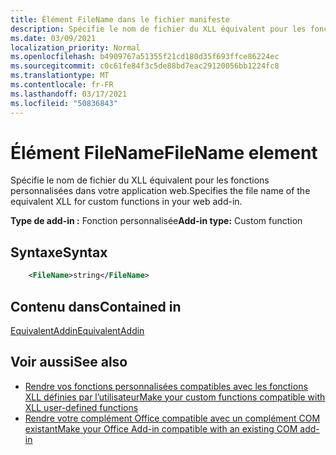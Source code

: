 ```yaml
---
title: Élément FileName dans le fichier manifeste
description: Spécifie le nom de fichier du XLL équivalent pour les fonctions personnalisées dans votre application web.
ms.date: 03/09/2021
localization_priority: Normal
ms.openlocfilehash: b4909767a51355f21cd180d35f693ffce86224ec
ms.sourcegitcommit: c0c61fe84f3c5de88bd7eac29120056bb1224fc8
ms.translationtype: MT
ms.contentlocale: fr-FR
ms.lasthandoff: 03/17/2021
ms.locfileid: "50836843"
---
```

# <a name="filename-element"></a><span data-ttu-id="27536-103">Élément FileName</span><span class="sxs-lookup"><span data-stu-id="27536-103">FileName element</span></span>

<span data-ttu-id="27536-104">Spécifie le nom de fichier du XLL équivalent pour les fonctions personnalisées dans votre application web.</span><span class="sxs-lookup"><span data-stu-id="27536-104">Specifies the file name of the equivalent XLL for custom functions in your web add-in.</span></span>

<span data-ttu-id="27536-105">**Type de add-in :** Fonction personnalisée</span><span class="sxs-lookup"><span data-stu-id="27536-105">**Add-in type:** Custom function</span></span>

## <a name="syntax"></a><span data-ttu-id="27536-106">Syntaxe</span><span class="sxs-lookup"><span data-stu-id="27536-106">Syntax</span></span>

```XML
    <FileName>string</FileName>  
```

## <a name="contained-in"></a><span data-ttu-id="27536-107">Contenu dans</span><span class="sxs-lookup"><span data-stu-id="27536-107">Contained in</span></span>

[<span data-ttu-id="27536-108">EquivalentAddin</span><span class="sxs-lookup"><span data-stu-id="27536-108">EquivalentAddin</span></span>](equivalentaddin.md)


## <a name="see-also"></a><span data-ttu-id="27536-109">Voir aussi</span><span class="sxs-lookup"><span data-stu-id="27536-109">See also</span></span>

- [<span data-ttu-id="27536-110">Rendre vos fonctions personnalisées compatibles avec les fonctions XLL définies par l’utilisateur</span><span class="sxs-lookup"><span data-stu-id="27536-110">Make your custom functions compatible with XLL user-defined functions</span></span>](../../excel/make-custom-functions-compatible-with-xll-udf.md)
- [<span data-ttu-id="27536-111">Rendre votre complément Office compatible avec un complément COM existant</span><span class="sxs-lookup"><span data-stu-id="27536-111">Make your Office Add-in compatible with an existing COM add-in</span></span>](../../develop/make-office-add-in-compatible-with-existing-com-add-in.md)
